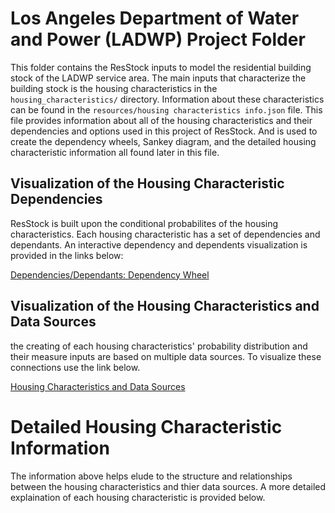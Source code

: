 # Los Angeles Department of Water and Power (LADWP) Project Folder

This folder contains the ResStock inputs to model the residential building stock of the LADWP service area. The main inputs that characterize the building stock is the housing characteristics in the `housing_characteristics/` directory. Information about these characteristics can be found in the `resources/housing characteristics info.json` file. This file provides information about all of the housing characteristics and their dependencies and options used in this project of ResStock. And is used to create the dependency wheels, Sankey diagram, and the detailed housing characteristic information all found later in this file.

## Visualization of the Housing Characteristic Dependencies

ResStock is built upon the conditional probabilites of the housing characteristics.  Each housing characteristic has a set of dependencies and dependants.  An interactive dependency and dependents visualization is provided in the links below:

<a href="http://htmlpreview.github.io/?https://github.com/afontani/Hello-World/blob/master/resources/dependencyWheels/dep_wheels.html">Dependencies/Dependants: Dependency Wheel</a>

## Visualization of the Housing Characteristics and Data Sources

the creating of each housing characteristics' probability distribution and their measure inputs are based on multiple data sources. To visualize these connections use the link below.

<a href="https://raw.githack.com/afontani/Hello-World/master/resources/sankeyDiagram/sankey_diagram_data_sources.html">Housing Characteristics and Data Sources</a>

# Detailed Housing Characteristic Information

The information above helps elude to the structure and relationships between the housing characteristics and thier data sources.  A more detailed explaination of each housing characteristic is provided below.


